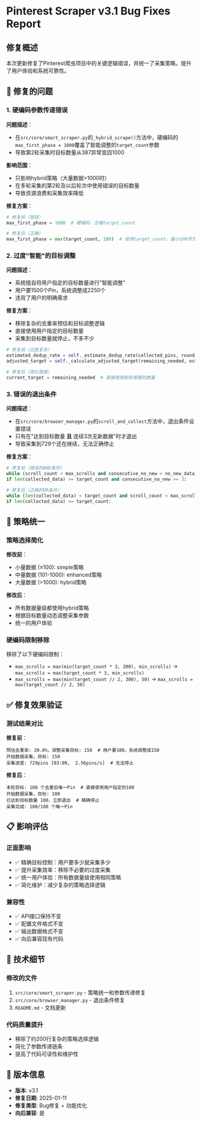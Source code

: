 # Pinterest Scraper v3.1 Bug Fixes Report

## 修复概述

本次更新修复了Pinterest爬虫项目中的关键逻辑错误，并统一了采集策略，提升了用户体验和系统可靠性。

## 🐛 修复的问题

### 1. 硬编码参数传递错误

**问题描述**：
- 在`src/core/smart_scraper.py`的`_hybrid_scrape()`方法中，硬编码的`max_first_phase = 1000`覆盖了智能调整的`target_count`参数
- 导致第2轮采集时目标数量从387异常变回1000

**影响范围**：
- 只影响hybrid策略（大量数据>1000时）
- 在多轮采集的第2轮及以后轮次中使用错误的目标数量
- 导致资源浪费和采集效率降低

**修复方案**：
```python
# 修复前（错误）
max_first_phase = 1000  # 硬编码，忽略target_count

# 修复后（正确）
max_first_phase = max(target_count, 100)  # 使用target_count，最小100作为安全下限
```

### 2. 过度"智能"的目标调整

**问题描述**：
- 系统擅自将用户指定的目标数量进行"智能调整"
- 用户要1500个Pin，系统调整成2250个
- 违背了用户的明确需求

**修复方案**：
- 移除复杂的去重率预估和目标调整逻辑
- 直接使用用户指定的目标数量
- 采集到目标数量就停止，不多不少

```python
# 修复前（过度复杂）
estimated_dedup_rate = self._estimate_dedup_rate(collected_pins, round_num)
adjusted_target = self._calculate_adjusted_target(remaining_needed, estimated_dedup_rate)

# 修复后（简化直接）
current_target = remaining_needed  # 直接使用剩余需要的数量
```

### 3. 错误的退出条件

**问题描述**：
- 在`src/core/browser_manager.py`的`scroll_and_collect`方法中，退出条件设置错误
- 只有在"达到目标数量 **且** 连续3次无新数据"时才退出
- 导致采集到729个还在继续，无法正确停止

**修复方案**：
```python
# 修复前（错误的AND条件）
while (scroll_count < max_scrolls and consecutive_no_new < no_new_data_limit):
if len(collected_data) >= target_count and consecutive_no_new >= 3:

# 修复后（正确的OR条件）
while (len(collected_data) < target_count and scroll_count < max_scrolls and consecutive_no_new < no_new_data_limit):
if len(collected_data) >= target_count:
```

## 🔄 策略统一

### 策略选择简化

**修改前**：
- 小量数据 (≤100): simple策略
- 中量数据 (101-1000): enhanced策略  
- 大量数据 (>1000): hybrid策略

**修改后**：
- 所有数据量级都使用hybrid策略
- 根据目标数量动态调整采集参数
- 统一的用户体验

### 硬编码限制移除

移除了以下硬编码限制：
- `max_scrolls = max(min(target_count * 3, 200), min_scrolls)` → `max_scrolls = max(target_count * 3, min_scrolls)`
- `max_scrolls = max(min(target_count // 2, 300), 50)` → `max_scrolls = max(target_count // 2, 50)`

## ✅ 修复效果验证

### 测试结果对比

**修复前**：
```
预估去重率: 20.0%，调整采集目标: 150  # 用户要100，系统调整成150
开始数据采集，目标: 150
采集进度: 729pins [03:00,  2.56pins/s]  # 无法停止
```

**修复后**：
```
本轮目标: 100 个去重后唯一Pin  # 直接使用用户指定的100
开始数据采集，目标: 100
已达到目标数量 100，立即退出  # 精确停止
采集完成: 100/100 个唯一Pin
```

## 📋 影响评估

### 正面影响
- ✅ 精确目标控制：用户要多少就采集多少
- ✅ 提升采集效率：移除不必要的过度采集
- ✅ 统一用户体验：所有数据量级使用相同策略
- ✅ 简化维护：减少复杂的策略选择逻辑

### 兼容性
- ✅ API接口保持不变
- ✅ 配置文件格式不变
- ✅ 输出数据格式不变
- ✅ 向后兼容现有代码

## 🔧 技术细节

### 修改的文件
1. `src/core/smart_scraper.py` - 策略统一和参数传递修复
2. `src/core/browser_manager.py` - 退出条件修复
3. `README.md` - 文档更新

### 代码质量提升
- 移除了约200行复杂的策略选择逻辑
- 简化了参数传递链条
- 提高了代码可读性和维护性

## 📅 版本信息

- **版本**: v3.1
- **修复日期**: 2025-01-11
- **修复类型**: Bug修复 + 功能优化
- **向后兼容**: 是
